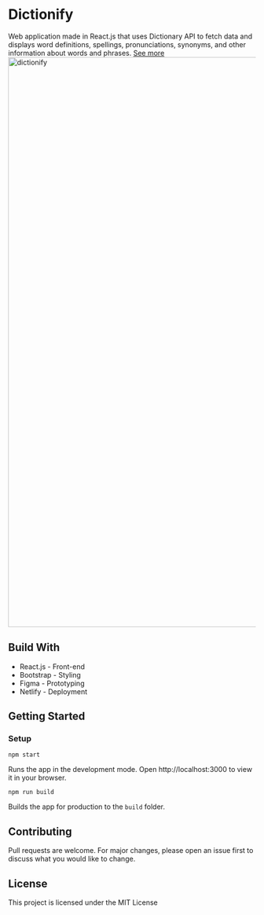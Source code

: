 # Dictionify

Web application made in React.js that uses Dictionary API to fetch data and displays word
definitions, spellings, pronunciations, synonyms, and other information about words and phrases.
[See more](https://dictionify.live/)
<img width="1160" alt="dictionify" src="https://github.com/gillaryb/dictionify-react/assets/111226617/b29e725f-8f17-47e8-8229-0c6c9d230014">

## Build With
- React.js - Front-end 
- Bootstrap - Styling
- Figma - Prototyping
- Netlify - Deployment

## Getting Started

### Setup 
```
npm start
```
Runs the app in the development mode.
Open http://localhost:3000 to view it in your browser.
```
npm run build
```
Builds the app for production to the `build` folder.

## Contributing
Pull requests are welcome. For major changes, please open an issue first to discuss what you would like to change.

## License
This project is licensed under the MIT License

